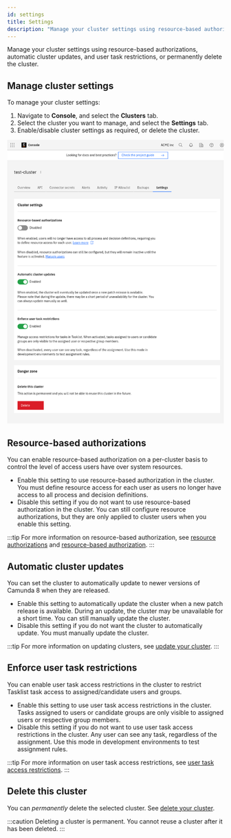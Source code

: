 ```yaml
---
id: settings
title: Settings
description: "Manage your cluster settings using resource-based authorizations, automatic cluster updates, and user task restrictions, or permanently delete the cluster."
---
```


Manage your cluster settings using resource-based authorizations, automatic cluster updates, and user task restrictions, or permanently delete the cluster.

## Manage cluster settings

To manage your cluster settings:

1. Navigate to **Console**, and select the **Clusters** tab.
2. Select the cluster you want to manage, and select the **Settings** tab.
3. Enable/disable cluster settings as required, or delete the cluster.

![Cluster settings](./img/cluster-settings.png)

## Resource-based authorizations

You can enable resource-based authorization on a per-cluster basis to control the level of access users have over system resources.

- Enable this setting to use resource-based authorization in the cluster. You must define resource access for each user as users no longer have access to all process and decision definitions.
- Disable this setting if you do not want to use resource-based authorization in the cluster. You can still configure resource authorizations, but they are only applied to cluster users when you enable this setting.

:::tip
For more information on resource-based authorization, see [resource authorizations](/components/concepts/resource-authorizations.md) and [resource-based authorization](/components/console/manage-organization/manage-users.md/#resource-based-authorizations).
:::

## Automatic cluster updates

You can set the cluster to automatically update to newer versions of Camunda 8 when they are released.

- Enable this setting to automatically update the cluster when a new patch release is available. During an update, the cluster may be unavailable for a short time. You can still manually update the cluster.
- Disable this setting if you do not want the cluster to automatically update. You must manually update the cluster.

:::tip
For more information on updating clusters, see [update your cluster](/components/console/manage-clusters/manage-cluster.md#update-a-cluster).
:::

## Enforce user task restrictions

You can enable user task access restrictions in the cluster to restrict Tasklist task access to assigned/candidate users and groups.

- Enable this setting to use user task access restrictions in the cluster. Tasks assigned to users or candidate groups are only visible to assigned users or respective group members.
- Disable this setting if you do not want to use user task access restrictions in the cluster. Any user can see any task, regardless of the assignment. Use this mode in development environments to test assignment rules.

:::tip
For more information on user task access restrictions, see [user task access restrictions](/components/concepts/access-control/user-task-access-restrictions.md).
:::

## Delete this cluster

You can _permanently_ delete the selected cluster. See [delete your cluster](/components/console/manage-clusters/manage-cluster.md#delete-a-cluster).

:::caution
Deleting a cluster is permanent. You cannot reuse a cluster after it has been deleted.
:::
